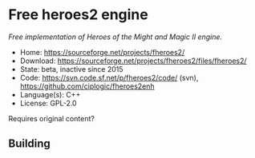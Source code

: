 # Free heroes2 engine

_Free implementation of Heroes of the Might and Magic II engine._

- Home: https://sourceforge.net/projects/fheroes2/
- Download: https://sourceforge.net/projects/fheroes2/files/fheroes2/
- State: beta, inactive since 2015
- Code: https://svn.code.sf.net/p/fheroes2/code/ (svn), https://github.com/ciplogic/fheroes2enh
- Language(s): C++
- License: GPL-2.0

Requires original content?

## Building

